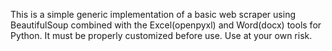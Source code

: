 This is a simple generic implementation of a basic web scraper using
BeautifulSoup combined with the Excel(openpyxl) and Word(docx) tools for Python. 
It must be properly customized before use. Use at your own risk.
